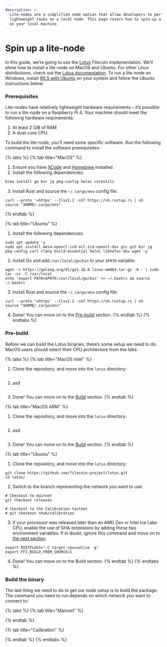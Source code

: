 ```yaml
---
description: >-
  Lite-nodes are a simplified node option that allow developers to perform
  lightweight tasks on a local node. This page covers how to spin-up a lite node
  on your local machine.
---
```


# Spin up a lite-node

In this guide, we’re going to use the [Lotus](https://docs.filecoin.io/nodes/lite-nodes/spin-up-a-lite-node/) Filecoin implementation. We’ll show how to install a lite-node on MacOS and Ubuntu. For other Linux distributions, check out the [Lotus documentation](https://lotus.filecoin.io/lotus/install/linux/#building-from-source). To run a lite-node on Windows, install [WLS with Ubuntu](https://ubuntu.com/tutorials/install-ubuntu-on-wsl2-on-windows-10#1-overview) on your system and follow the _Ubuntu_ instructions below.

### Prerequisites

Lite-nodes have relatively lightweight hardware requirements – it’s possible to run a lite-node on a Raspberry Pi 4. Your machine should meet the following hardware requirements:

1. At least 2 GiB of RAM
2. A dual-core CPU.

To build the lite-node, you’ll need some specific software. Run the following command to install the software prerequisites:

{% tabs %}
{% tab title="MacOS" %}
1. Ensure you have [XCode](https://developer.apple.com/xcode/) and [Homebrew](https://brew.sh/) installed.
2. Install the following dependencies:

```sh
brew install go bzr jq pkg-config hwloc coreutils
```

3. Install Rust and source the `~/.cargo/env` config file:

```shell
curl --proto '=https' --tlsv1.2 -sSf https://sh.rustup.rs | sh
source "$HOME/.cargo/env"
```
{% endtab %}

{% tab title="Ubuntu" %}
1. Install the following dependencies:

```
sudo apt update -y
sudo apt install mesa-opencl-icd ocl-icd-opencl-dev gcc git bzr jq pkg-config curl clang build-essential hwloc libhwloc-dev wget -y
```

2. Install Go and add `/usr/local/go/bin` to your `$PATH` variable:

```
wget -c https://golang.org/dl/go1.18.8.linux-amd64.tar.gz -O - | sudo tar -xz -C /usr/local
echo 'export PATH=$PATH:/usr/local/go/bin' >> ~/.bashrc && source ~/.bashrc
```

3. Install Rust and source the `~/.cargo/env` config file:

```
curl --proto '=https' --tlsv1.2 -sSf https://sh.rustup.rs | sh
source "$HOME/.cargo/env"
```

4. Done! You can move on to the [Pre-build](https://docs.filecoin.io/nodes/lite-nodes/spin-up-a-lite-node/#pre-build) section.
{% endtab %}
{% endtabs %}

### Pre-build

Before we can build the Lotus binaries, there’s some setup we need to do. MacOS users should select their CPU architecture from the tabs:

{% tabs %}
{% tab title="MacOS Intel" %}
1. Clone the repository, and move into the `lotus` directory:

```
```

2. asd

```
```

3. Done! You can move on to the [Build](https://docs.filecoin.io/nodes/lite-nodes/spin-up-a-lite-node/#build-the-binary) section.
{% endtab %}

{% tab title="MacOS ARM" %}
1. Clone the repository, and move into the `lotus` directory:

```
```

2. asd

```
```

3. Done! You can move on to the [Build](https://docs.filecoin.io/nodes/lite-nodes/spin-up-a-lite-node/#build-the-binary) section.
{% endtab %}

{% tab title="Ubuntu" %}
1. Clone the repository, and move into the `lotus` directory:

```
git clone https://github.com/filecoin-project/lotus.git
cd lotus/
```

2. Switch to the branch representing the network you want to use:

```
# Checkout to mainnet
git checkout releases

# Checkout to the Calibration testnet
# git checkout ntwk/calibration
```

3. If your processor was released later than an AMD Zen or Intel Ice Lake CPU, enable the use of SHA extensions by adding these two environment variables. If in doubt, ignore this command and move on to [the next section](https://docs.filecoin.io/nodes/lite-nodes/spin-up-a-lite-node/#build-the-binary).

```
export RUSTFLAGS="-C target-cpu=native -g"
export FFI_BUILD_FROM_SOURCE=1
```

4. Done! You can move on to the Build section.
{% endtab %}
{% endtabs %}

### Build the binary

The last thing we need to do to get our node setup is to build the package. The command you need to run depends on which network you want to connect to:

{% tabs %}
{% tab title="Mainnet" %}

{% endtab %}

{% tab title="Calibration" %}

{% endtab %}
{% endtabs %}
